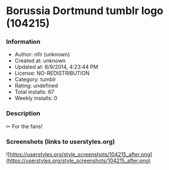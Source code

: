 # Borussia Dortmund tumblr logo (104215)

### Information
- Author: nfir (unknown)
- Created at: unknown
- Updated at: 8/9/2014, 4:23:44 PM
- License: NO-REDISTRIBUTION
- Category: tumblr
- Rating: undefined
- Total installs: 67
- Weekly installs: 0


### Description
✂ For the fans!


### Screenshots (links to userstyles.org)
![https://userstyles.org/style_screenshots/104215_after.png](https://userstyles.org/style_screenshots/104215_after.png)


